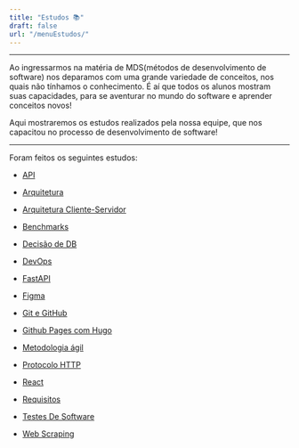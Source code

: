 ```yaml
---
title: "Estudos 📚"
draft: false
url: "/menuEstudos/"
---
```


---

Ao ingressarmos na matéria de MDS(métodos de desenvolvimento de software) nos deparamos com uma grande variedade de conceitos, nos quais não tínhamos o conhecimento. É aí que todos os alunos mostram suas capacidades, para se aventurar no mundo do software e aprender conceitos novos!

Aqui mostraremos os estudos realizados pela nossa equipe, que nos capacitou no processo de desenvolvimento de software! 

---

Foram feitos os seguintes estudos:

* [API](/2025-2-SeLiga/estudos/API)
- [Arquitetura](/2025-2-SeLiga/estudos/arquitetura)
* [Arquitetura Cliente-Servidor](/2025-2-SeLiga/estudos/ArquiteturaClienteServidor)
- [Benchmarks](/2025-2-SeLiga/estudos/Benchmarks)
* [Decisão de DB](/2025-2-SeLiga/estudos/decisao_de_DB)
- [DevOps](/2025-2-SeLiga/estudos/DevOps)
* [FastAPI](/2025-2-SeLiga/estudos/fastapi)
- [Figma](/2025-2-SeLiga/estudos/figma)
* [Git e GitHub](/2025-2-SeLiga/estudos/Git_e_GitHub)
- [Github Pages com Hugo](/2025-2-SeLiga/estudos/github_pages_hugo)
* [Metodologia ágil](/2025-2-SeLiga/estudos/metodologia_agil)
- [Protocolo HTTP](/2025-2-SeLiga/estudos/protocolo_HTTP)
* [React](/2025-2-SeLiga/estudos/react)
- [Requisitos](/2025-2-SeLiga/estudos/requisitos)
* [Testes De Software](/2025-2-SeLiga/estudos/testes_de_software)
- [Web Scraping](/2025-2-SeLiga/estudos/web_scraping)
